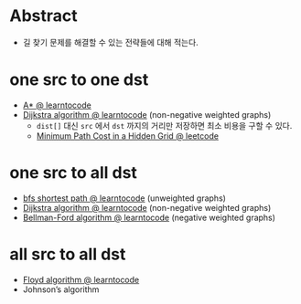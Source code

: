 # Abstract

* 길 찾기 문제를 해결할 수 있는 전략들에 대해 적는다.

# one src to one dst

* [A* @ learntocode](/fundamentals/combinatorialsearch/astar/README.md)
* [Dijkstra algorithm @ learntocode](/fundamentals/graph/dijkstra/README.md) (non-negative weighted graphs)
  * `dist[]` 대신 `src` 에서 `dst` 까지의 거리만 저장하면 최소 비용을 구할 수 있다.
  * [Minimum Path Cost in a Hidden Grid @ leetcode](https://leetcode.com/problems/minimum-path-cost-in-a-hidden-grid/)

# one src to all dst

* [bfs shortest path @ learntocode](/fundamentals/graph/bfsshortestpath/README.md) (unweighted graphs)
* [Dijkstra algorithm @ learntocode](/fundamentals/graph/dijkstra/README.md) (non-negative weighted graphs)
* [Bellman-Ford algorithm @ learntocode](/fundamentals/graph/bellmanford/README.md) (negative weighted graphs)

# all src to all dst

* [Floyd algorithm @ learntocode](/fundamentals/graph/floyd/README.md)
* Johnson’s algorithm
  